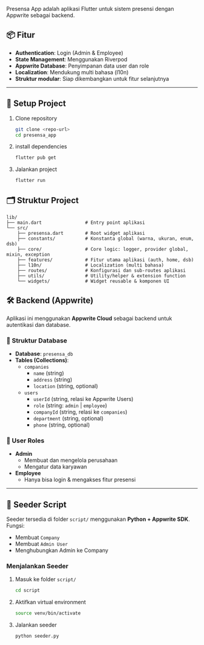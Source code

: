 Presensa App adalah aplikasi Flutter untuk sistem presensi dengan Appwrite sebagai backend.

## 📦 Fitur

- **Authentication**: Login (Admin & Employee)
- **State Management**: Menggunakan Riverpod
- **Appwrite Database**: Penyimpanan data user dan role
- **Localization**: Mendukung multi bahasa (l10n)
- **Struktur modular**: Siap dikembangkan untuk fitur selanjutnya

---

## 🚀 Setup Project

1. Clone repository
   ```bash
   git clone <repo-url>
   cd presensa_app
   ```
2. install dependencies
   ```bash
   flutter pub get
   ```
3. Jalankan project
   ```bash
   flutter run
   ```

## 🗂 Struktur Project

```
lib/
├── main.dart                # Entry point aplikasi
└── src/
    ├── presensa.dart        # Root widget aplikasi
    ├── constants/           # Konstanta global (warna, ukuran, enum, dsb)
    ├── core/                # Core logic: logger, provider global, mixin, exception
    ├── features/            # Fitur utama aplikasi (auth, home, dsb)
    ├── l10n/                # Localization (multi bahasa)
    ├── routes/              # Konfigurasi dan sub-routes aplikasi
    ├── utils/               # Utility/helper & extension function
    └── widgets/             # Widget reusable & komponen UI
```

## 🛠 Backend (Appwrite)

Aplikasi ini menggunakan **Appwrite Cloud** sebagai backend untuk autentikasi dan database.

### 📂 Struktur Database

- **Database**: `presensa_db`
- **Tables (Collections)**:
  - `companies`
    - `name` (string)
    - `address` (string)
    - `location` (string, optional)
  - `users`
    - `userId` (string, relasi ke Appwrite Users)
    - `role` (string: `admin` | `employee`)
    - `companyId` (string, relasi ke `companies`)
    - `department` (string, optional)
    - `phone` (string, optional)

### 🔑 User Roles

- **Admin**
  - Membuat dan mengelola perusahaan
  - Mengatur data karyawan
- **Employee**
  - Hanya bisa login & mengakses fitur presensi

---

## 🧪 Seeder Script

Seeder tersedia di folder `script/` menggunakan **Python + Appwrite SDK**.  
Fungsi:

- Membuat `Company`
- Membuat `Admin User`
- Menghubungkan Admin ke Company

### Menjalankan Seeder

1. Masuk ke folder `script/`
   ```bash
   cd script
   ```
2. Aktifkan virtual environment
   ```bash
   source venv/bin/activate
   ```
3. Jalankan seeder
   ```bash
   python seeder.py
   ```
